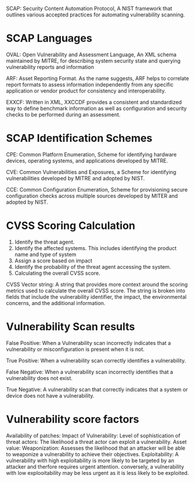 SCAP: Security Content Automation Protocol, A NIST framework that outlines various accepted practices for automating vulnerability scanning.

# SCAP Languages
OVAL: Open Vulnerability and Assessment Language, An XML schema maintained by MITRE, for describing system security state and querying vulnerability reports and information

ARF: Asset Reporting Format. As the name suggests, ARF helps to correlate report formats to assess information independently from any specific application or vendor product for consistency and interoperability. 

EXXCF: Written in XML, XXCCDF provides a consistent and standardized way to define benchmark information as well as configuration and security checks to be performed during an assessment. 

# SCAP Identification Schemes
CPE: Common Platform Enumeration, Scheme for identifying hardware devices, operating systems, and applications developed by MITRE. 

CVE: Common Vulnerabilities and Exposures, a Scheme for identifying vulnerabilities developed by MITRE and adopted by NIST.

CCE: Common Configuration Enumeration, Scheme for provisioning secure configuration checks across multiple sources developed by MITER and adopted by NIST. 


# CVSS Scoring Calculation
1. Identify the threat agent.
2. Identify the affected systems. This includes identifying the product name and type of system
3. Assign a score based on impact
4. Identify the probability of the threat agent accessing the system.
5. Calculating the overall CVSS score.

CVSS Vector string: A string that provides more context around the scoring metrics used to calculate the overall CVSS score. The string is broken into fields that include the vulnerability identifier, the impact, the environmental concerns, and the additional information. 

# Vulnerability Scan results
False Positive: When a Vulnerability scan incorrectly indicates that a vulnerability or misconfiguration is present when it is not.

True Positive: When a vulnerability scan correctly identifies a vulnerability. 

False Negative: When a vulnerability scan incorrectly identifies that a vulnerability does not exist. 

True Negative: A vulnerability scan that correctly indicates that a system or device does not have a vulnerability. 

# Vulnerability score factors
Availability of patches: 
Impact of Vulnerability: 
Level of sophistication of threat actors: The likelihood a threat actor can exploit a vulnerability. 
Asset value: 
Weaponization: Assesses the likelihood that an attacker will be able to weaponize a vulnerability to achieve their objectives. 
Exploitability: A vulnerability with high exploitability is more likely to be targeted by an attacker and therfore requires urgent attention. conversely, a vulnerability with low explooitability may be less urgent as it is less likely to be exploited. 
